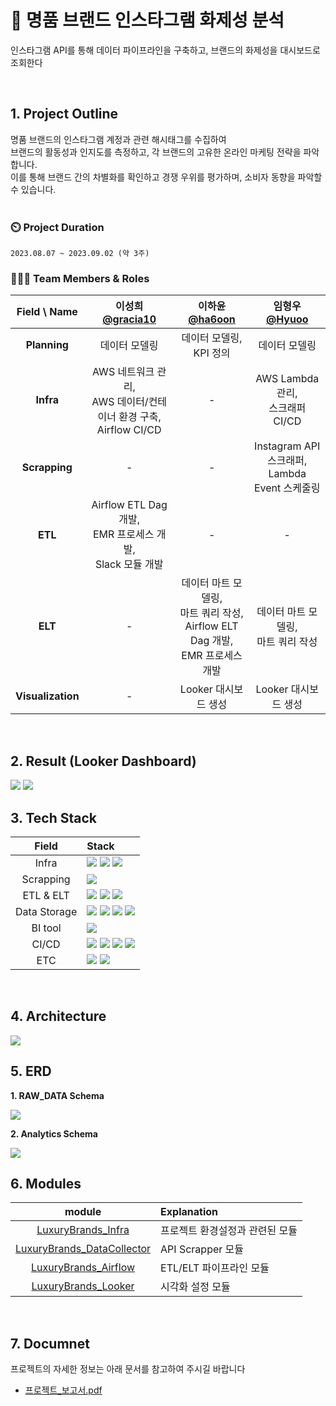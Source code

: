 # 💎 명품 브랜드 인스타그램 화제성 분석

인스타그램 API를 통해 데이터 파이프라인을 구축하고, 브랜드의 화제성을 대시보드로 조회한다

<br>

## 1. Project Outline

명품 브랜드의 인스타그램 계정과 관련 해시태그를 수집하여  
브랜드의 활동성과 인지도를 측정하고, 각 브랜드의 고유한 온라인 마케팅 전략을 파악합니다.  
이를 통해 브랜드 간의 차별화를 확인하고 경쟁 우위를 평가하며, 소비자 동향을 파악할 수 있습니다.  
<br/>

### ⏲️ Project Duration

    2023.08.07 ~ 2023.09.02 (약 3주)

### 🧑‍🤝‍🧑 Team Members & Roles

| Field \ Name | **이성희 [@gracia10](https://github.com/gracia10)** | **이하윤[@ha6oon](https://github.com/ha6oon)** | **임형우[@Hyuoo](https://github.com/Hyuoo)** |
|:--:|:---:|:---:|:---:|
|**Planning**|데이터 모델링 |데이터 모델링, KPI 정의 |데이터 모델링|
|**Infra**| AWS 네트워크 관리,<br>AWS 데이터/컨테이너 환경 구축, <br>Airflow CI/CD | - |AWS Lambda 관리,<br>  스크래퍼 CI/CD|
|**Scrapping**| - | - |Instagram API 스크래퍼,<br>Lambda Event 스케줄링|
|**ETL**|Airflow ETL Dag 개발,<br>EMR 프로세스 개발,<br>Slack 모듈 개발| - | - |
|**ELT**|-|데이터 마트 모델링,<br>마트 쿼리 작성,<br>Airflow ELT Dag 개발,<br>EMR 프로세스 개발 | 데이터 마트 모델링,<br>마트 쿼리 작성|
|**Visualization**|-| Looker 대시보드 생성| Looker 대시보드 생성|
<br/>

## 2. Result (Looker Dashboard)
<img src="https://github.com/LuxuryBrands/.github/blob/main/profile/files/BI1.png">
<img src="https://github.com/LuxuryBrands/.github/blob/main/profile/files/BI2.png">
<!-- <video src="./files/BI_Video.mp4"> -->
<br/>

## 3. Tech Stack

| Field | Stack |
|:---:|:---|
| Infra | <img src="https://img.shields.io/badge/AWS Secrets Manager-DF0101?style=flat&logo=Amazon+AWS&logoColor=white"/> <img src="https://img.shields.io/badge/AWS Cloudwatch-FF4F8B?style=flat&logo=amazoncloudwatch&logoColor=white"/> <img src="https://img.shields.io/badge/AWS%20EC2-FF9900.svg?style=flat&logo=Amazon-EC2&logoColor=white"/>|
|Scrapping| <img src="https://img.shields.io/badge/AWS Lambda-FF9900?style=flat&logo=awslambda&logoColor=white"/>|
| ETL & ELT | <img src="https://img.shields.io/badge/Airflow-017CEE?style=flat&logo=Apache%20Airflow&logoColor=white"/> <img src="https://img.shields.io/badge/Spark-FAFAFA?style=flat&logo=apache%20spark&logoColor=orange"/> <img src="https://img.shields.io/badge/pydeequ-FAFAFA?style=flat&logo=apache&logoColor=orange"/> |
| Data Storage | <img src="https://img.shields.io/badge/AWS S3-088A08?style=flat&logo=amazons3&logoColor=white"/> <img src="https://img.shields.io/badge/AWS Redshift-8C4FFF?style=flat&logo=amazonredshift&logoColor=white"/> <img src="https://img.shields.io/badge/Snowflake-29B5E8.svg?style=flat&logo=Snowflake&logoColor=white"/> <img src="https://img.shields.io/badge/Amazon%20RDS-527FFF.svg?style=flat&logo=Amazon-RDS&logoColor=white"/>
| BI tool | <img src="https://img.shields.io/badge/Looker-4285F4?style=flat&logo=looker&logoColor=white"/> |
| CI/CD | <img src="https://img.shields.io/badge/Docker-2496ED?style=flat&logo=docker&logoColor=white"/> <img src="https://img.shields.io/badge/Github Actions-2088FF?style=flat&logo=githubactions&logoColor=white"/> <img src="https://img.shields.io/badge/AWS ECR-FF9900?style=flat&logo=amazonecr&logoColor=white"/> <img src="https://img.shields.io/badge/AWS ECS-FF9900?style=flat&logo=amazonecs&logoColor=white"/> |
| ETC|<img src="https://img.shields.io/badge/Slack-4A154B?style=flat&logo=Slack&logoColor=white"/> <img src="https://img.shields.io/badge/Notion-000000?style=flat&logo=Notion&logoColor=white"/>|
<br/>

## 4. Architecture
<img src="https://github.com/LuxuryBrands/.github/blob/main/profile/files/Infra.png">
<br/>

## 5. ERD
__1. RAW_DATA Schema__  

<img src="https://github.com/LuxuryBrands/.github/blob/main/profile/files/Raw_schema.png">  

__2. Analytics Schema__   

<img src="https://github.com/LuxuryBrands/.github/blob/main/profile/files/Mart_schema.png">
<br/>

## 6. Modules
| module | Explanation |
|:---:|:---|
| [LuxuryBrands_Infra](https://github.com/LuxuryBrands/LuxuryBrands_Infra) | 프로젝트 환경설정과 관련된 모듈 |
| [LuxuryBrands_DataCollector](https://github.com/LuxuryBrands/LuxuryBrands_DataCollector) | API Scrapper 모듈 |
| [LuxuryBrands_Airflow](https://github.com/LuxuryBrands/LuxuryBrands_Airflow) | ETL/ELT 파이프라인 모듈 |
| [LuxuryBrands_Looker](https://github.com/LuxuryBrands/LuxuryBrands_Looker) | 시각화 설정 모듈 |
<br/>

## 7. Documnet
프로젝트의 자세한 정보는 아래 문서를 참고하여 주시길 바랍니다
- [프로젝트_보고서.pdf](https://github.com/LuxuryBrands/.github/blob/main/profile/files/project_report.pdf)
